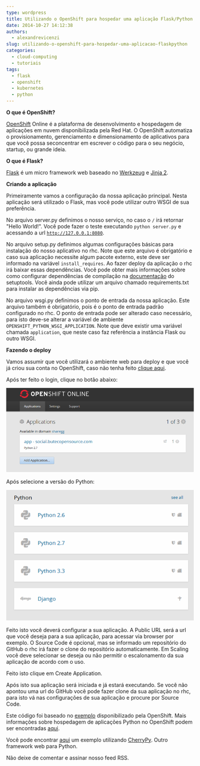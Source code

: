 ```yaml
---
type: wordpress
title: Utilizando o OpenShift para hospedar uma aplicação Flask/Python
date: 2014-10-27 14:12:38
authors:
  - alexandrevicenzi
slug: utilizando-o-openshift-para-hospedar-uma-aplicacao-flaskpython
categories:
  - cloud-computing
  - tutoriais
tags:
  - flask
  - openshift
  - kubernetes
  - python
---
```


<strong>O que é OpenShift?</strong>

<a href="https://www.openshift.com/">OpenShift</a> Online é a plataforma de desenvolvimento e hospedagem de aplicações em nuvem disponibilizada pela Red Hat. O OpenShift automatiza o provisionamento, gerenciamento e dimensionamento de aplicativos para que você possa se ​​concentrar em escrever o código para o seu negócio, startup, ou grande ideia.

<strong>O que é Flask?</strong>

<a href="http://flask.pocoo.org/">Flask</a> é um micro framework web baseado no <a href="http://werkzeug.pocoo.org/">Werkzeug</a> e <a href="http://jinja.pocoo.org/">Jinja 2</a>.

<strong>Criando a aplicação</strong>

Primeiramente vamos a configuração da nossa aplicação principal. Nesta aplicação será utilizado o Flask, mas você pode utilizar outro WSGI de sua preferência.

No arquivo server.py definimos o nosso serviço, no caso o <code>/</code> irá retornar "Hello World!". Você pode fazer o teste executando <code>python server.py</code> e acessando a url <code>http://127.0.0.1:8080</code>.

<script src="//gistfy-app.herokuapp.com/github/ButecoOpenSource/openshift-flask/server.py" type="text/javascript"></script>No arquivo setup.py definimos algumas configurações básicas para instalação do nosso aplicativo no rhc. Note que este arquivo é obrigatório e caso sua aplicação necessite algum pacote externo, este deve ser informado na variável <code>install_requires</code>. Ao fazer deploy da aplicação o rhc irá baixar essas dependências. Você pode obter mais informações sobre como configurar dependências de compilação na <a href="https://pythonhosted.org/setuptools/setuptools.html#declaring-dependencies">documentação</a> do setuptools. Você ainda pode utilizar um arquivo chamado requirements.txt para instalar as dependências via pip.<script src="//gistfy-app.herokuapp.com/github/ButecoOpenSource/openshift-flask/setup.py" type="text/javascript"></script>

No arquivo wsgi.py definimos o ponto de entrada da nossa aplicação. Este arquivo também é obrigatório, pois é o ponto de entrada padrão configurado no rhc. O ponto de entrada pode ser alterado caso necessário, para isto deve-se alterar a variável de ambiente <code>OPENSHIFT_PYTHON_WSGI_APPLICATION</code>. Note que deve existir uma variável chamada <code>application</code>, que neste caso faz referência a instância Flask ou outro WSGI.

<script src="//gistfy-app.herokuapp.com/github/ButecoOpenSource/openshift-flask/wsgi.py" type="text/javascript"></script>

<strong>Fazendo o deploy</strong>

Vamos assumir que você utilizará o ambiente web para deploy e que você já criou sua conta no OpenShift, caso não tenha feito <a href="https://www.openshift.com/app/account/new">clique aqui</a>.

Após ter feito o login, clique no botão abaixo:

<img src="/images/wp-content/uploads/2014/10/add-rhc.png" alt="add" />

Após selecione a versão do Python:

<img src="/images/wp-content/uploads/2014/10/python-rhc.png" alt="versão" />

Feito isto você deverá configurar a sua aplicação. A Public URL será a url que você deseja para a sua aplicação, para acessar via browser por exemplo. O Source Code é opcional, mas se informado um repositório do GitHub o rhc irá fazer o clone do repositório automaticamente. Em Scaling você deve selecionar se deseja ou não permitir o escalonamento da sua aplicação de acordo com o uso.

Feito isto clique em Create Application.

Após isto sua aplicação será iniciada e já estará executando. Se você não apontou uma url do GitHub você pode fazer clone da sua aplicação no rhc, para isto vá nas configurações de sua aplicação e procure por Source Code.

Este código foi baseado no <a href="https://github.com/openshift/flask-example">exemplo</a> disponibilizado pela OpenShift. Mais informações sobre hospedagem de aplicações Python no OpenShift podem ser encontradas <a href="https://developers.openshift.com/en/python-overview.html">aqui</a>.

Você pode encontrar <a href="https://github.com/penguinforge/openshift-cherrypy">aqui</a> um exemplo utilizando <a href="http://www.cherrypy.org/">CherryPy</a>. Outro framework web para Python.

Não deixe de comentar e assinar nosso feed RSS.
